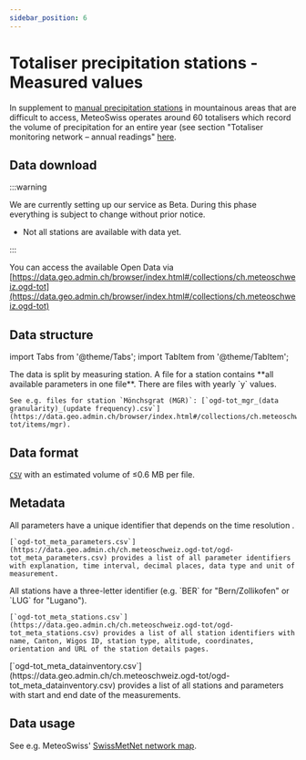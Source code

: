```yaml
---
sidebar_position: 6
---
```


# Totaliser precipitation stations - Measured values

In supplement to [manual precipitation stations](/a-data-groundbased/a5-manual-precipitation-stations) in mountainous areas that are difficult to access, MeteoSwiss operates around 60 totalisers which record the volume of precipitation for an entire year (see section "Totaliser monitoring network – annual readings" [here](https://www.meteoswiss.admin.ch/weather/measurement-systems/land-based-stations/manual-precipitation-monitoring-network.html).

## Data download

:::warning

We are currently setting up our service as Beta. During this phase everything is subject to change without prior notice.
- Not all stations are available with data yet. 

:::

You can access the available Open Data via [https://data.geo.admin.ch/browser/index.html#/collections/ch.meteoschweiz.ogd-tot](https://data.geo.admin.ch/browser/index.html#/collections/ch.meteoschweiz.ogd-tot)

## Data structure

import Tabs from '@theme/Tabs';
import TabItem from '@theme/TabItem';

<Tabs queryString="data-structure">
  <TabItem value="files-per-station" label="Files per station">
    The data is split by measuring station. A file for a station contains **all available parameters in one file**. There are files with yearly `y` values.
    
    See e.g. files for station `Mönchsgrat (MGR)`: [`ogd-tot_mgr_(data granularity)_(update frequency).csv`](https://data.geo.admin.ch/browser/index.html#/collections/ch.meteoschweiz.ogd-tot/items/mgr).    
  </TabItem>
</Tabs>

## Data format

[`CSV`](https://opendatadocs.meteoswiss.ch/general/download#column-separators-and-decimal-dividers) with an estimated volume of ≤0.6 MB per file.

## Metadata

<Tabs queryString="metadata">
  <TabItem value="parameters" label="Parameter">
    All parameters have a unique identifier that depends on the time resolution <!-- (e.g. `dkl010z0` for "wind direction; ten-minute average") -->.
    
    [`ogd-tot_meta_parameters.csv`](https://data.geo.admin.ch/ch.meteoschweiz.ogd-tot/ogd-tot_meta_parameters.csv) provides a list of all parameter identifiers with explanation, time interval, decimal places, data type and unit of measurement.
  </TabItem>
  <TabItem value="stations" label="Stations">
    All stations have a three-letter identifier (e.g. `BER` for "Bern/Zollikofen" or `LUG` for "Lugano").
    
    [`ogd-tot_meta_stations.csv`](https://data.geo.admin.ch/ch.meteoschweiz.ogd-tot/ogd-tot_meta_stations.csv) provides a list of all station identifiers with name, Canton, Wigos ID, station type, altitude, coordinates, orientation and URL of the station details pages.
  </TabItem>
  <TabItem value="data-inventory" label="Data inventory">
    [`ogd-tot_meta_datainventory.csv`](https://data.geo.admin.ch/ch.meteoschweiz.ogd-tot/ogd-tot_meta_datainventory.csv) provides a list of all stations and parameters with start and end date of the measurements.
  </TabItem>
</Tabs>

## Data usage

See e.g. MeteoSwiss' [SwissMetNet network map](https://www.meteoswiss.admin.ch/services-and-publications/applications/measurement-values-and-measuring-networks.html#param=messnetz-manuell&lang=en&table=false). 

<!--
:::info 

For **climate analyses**, use the corresponding [homogeneous time series data](https://github.com/MeteoSwiss/opendata-climate-data/blob/main/README.md#d-climate-data) instead.

:::
-->
